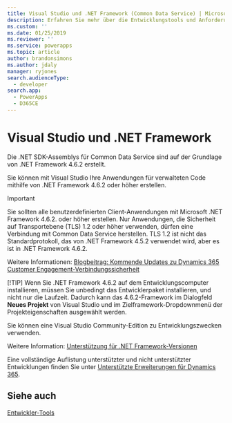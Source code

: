 ```yaml
---
title: Visual Studio und .NET Framework (Common Data Service) | Microsoft Docs
description: Erfahren Sie mehr über die Entwicklungstools und Anforderungen für verwalteten Code.
ms.custom: ''
ms.date: 01/25/2019
ms.reviewer: ''
ms.service: powerapps
ms.topic: article
author: brandonsimons
ms.author: jdaly
manager: ryjones
search.audienceType:
  - developer
search.app:
  - PowerApps
  - D365CE
---
```

# <a name="visual-studio-and-the-net-framework"></a>Visual Studio und .NET Framework

Die .NET SDK-Assemblys für Common Data Service sind auf der Grundlage von .NET Framework 4.6.2 erstellt. 

Sie können mit Visual Studio Ihre Anwendungen für verwalteten Code mithilfe von .NET Framework 4.6.2 oder höher erstellen. 

> [!IMPORTANT]
> Sie sollten alle benutzerdefinierten Client-Anwendungen mit Microsoft .NET Framework 4.6.2. oder höher erstellen.
> Nur Anwendungen, die Sicherheit auf Transportebene (TLS) 1.2 oder höher verwenden, dürfen eine Verbindung mit Common Data Service herstellen. TLS 1.2 ist nicht das Standardprotokoll, das von .NET Framework 4.5.2 verwendet wird, aber es ist in .NET Framework 4.6.2. 
> 
> Weitere Informationen: [Blogbeitrag: Kommende Updates zu Dynamics 365 Customer Engagement-Verbindungssicherheit](https://blogs.msdn.microsoft.com/crm/2017/09/28/updates-coming-to-dynamics-365-customer-engagement-connection-security/)
> 
> [!TIP]
> Wenn Sie .NET Framework 4.6.2 auf dem Entwicklungscomputer installieren, müssen Sie unbedingt das Entwicklerpaket installieren, und nicht nur die Laufzeit. Dadurch kann das 4.6.2-Framework im Dialogfeld **Neues Projekt** von Visual Studio und im Zielframework-Dropdownmenü der Projekteigenschaften ausgewählt werden.  

Sie können eine Visual Studio Community-Edition zu Entwicklungszwecken verwenden. 

[comment]: <> (However, use of extensions isn’t supported in the Express edition so you won’t be able to install useful extensions in that version of Visual Studio)

Weitere Information: [Unterstützung für .NET Framework-Versionen](/dynamics365/customer-engagement/developer/supported-extensions#SupportNET)

Eine vollständige Auflistung unterstützter und nicht unterstützter Entwicklungen finden Sie unter [Unterstützte Erweiterungen für Dynamics 365](/dynamics365/customer-engagement/developer/supported-extensions#SupportNET).

## <a name="see-also"></a>Siehe auch

 [Entwickler-Tools](/dynamics365/customer-engagement/developer/developer-tools)